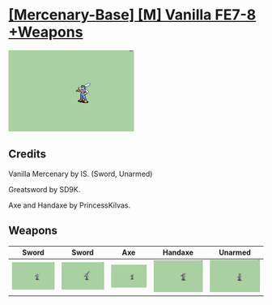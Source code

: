 # [\[Mercenary-Base\] \[M\] Vanilla FE7-8 +Weapons](./)
 

<img src="./1.%20Sword/Sword_000.png" alt="[Mercenary-Base] [M] Vanilla FE7-8 +Weapons standing" />

## Credits

Vanilla Mercenary by IS. (Sword, Unarmed)

Greatsword by SD9K.

Axe and Handaxe by PrincessKilvas.

## Weapons
 

|Sword |Sword |Axe |Handaxe |Unarmed |
|  :---: | :---: | :---: | :---: | :---: |
| <img alt="Sword animation" src="./1.%20Sword/Sword.gif" /> | <img alt="Sword animation" src="./1.%20Sword%20(Greatsword)/Sword.gif" /> | <img alt="Axe animation" src="./3.%20Axe/Axe.gif" /> | <img alt="Handaxe animation" src="./4.%20Handaxe/Handaxe.gif" /> | <img alt="Unarmed animation" src="./8.%20Unarmed/Unarmed.gif" /> |
